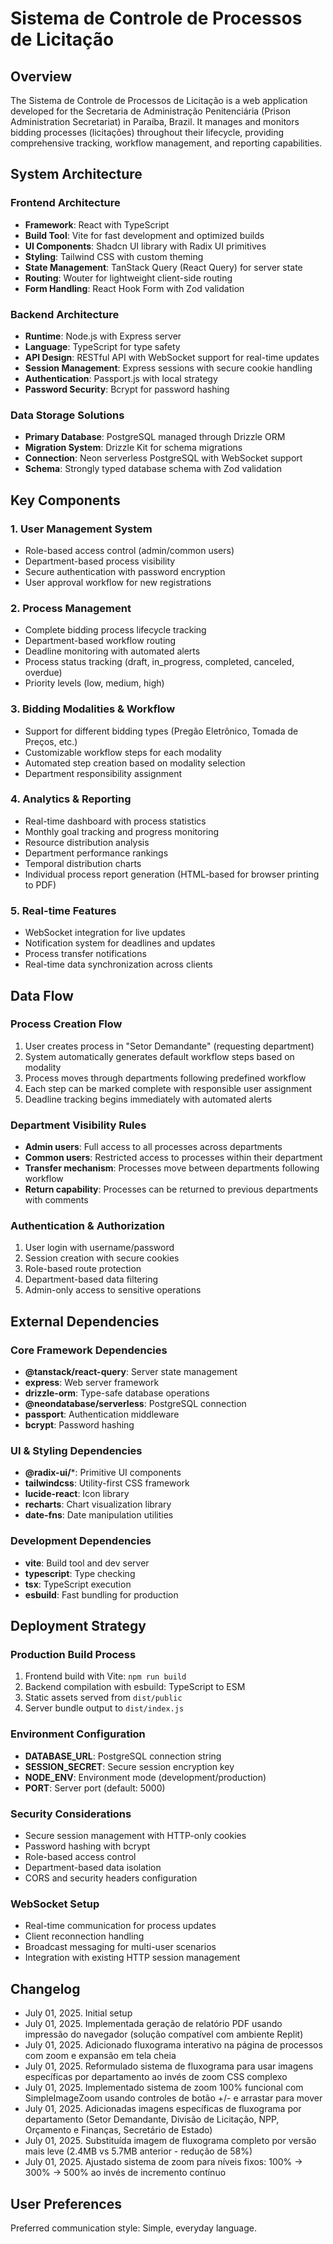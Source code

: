 # Sistema de Controle de Processos de Licitação

## Overview

The Sistema de Controle de Processos de Licitação is a web application developed for the Secretaria de Administração Penitenciária (Prison Administration Secretariat) in Paraíba, Brazil. It manages and monitors bidding processes (licitações) throughout their lifecycle, providing comprehensive tracking, workflow management, and reporting capabilities.

## System Architecture

### Frontend Architecture
- **Framework**: React with TypeScript
- **Build Tool**: Vite for fast development and optimized builds
- **UI Components**: Shadcn UI library with Radix UI primitives
- **Styling**: Tailwind CSS with custom theming
- **State Management**: TanStack Query (React Query) for server state
- **Routing**: Wouter for lightweight client-side routing
- **Form Handling**: React Hook Form with Zod validation

### Backend Architecture
- **Runtime**: Node.js with Express server
- **Language**: TypeScript for type safety
- **API Design**: RESTful API with WebSocket support for real-time updates
- **Session Management**: Express sessions with secure cookie handling
- **Authentication**: Passport.js with local strategy
- **Password Security**: Bcrypt for password hashing

### Data Storage Solutions
- **Primary Database**: PostgreSQL managed through Drizzle ORM
- **Migration System**: Drizzle Kit for schema migrations
- **Connection**: Neon serverless PostgreSQL with WebSocket support
- **Schema**: Strongly typed database schema with Zod validation

## Key Components

### 1. User Management System
- Role-based access control (admin/common users)
- Department-based process visibility
- Secure authentication with password encryption
- User approval workflow for new registrations

### 2. Process Management
- Complete bidding process lifecycle tracking
- Department-based workflow routing
- Deadline monitoring with automated alerts
- Process status tracking (draft, in_progress, completed, canceled, overdue)
- Priority levels (low, medium, high)

### 3. Bidding Modalities & Workflow
- Support for different bidding types (Pregão Eletrônico, Tomada de Preços, etc.)
- Customizable workflow steps for each modality
- Automated step creation based on modality selection
- Department responsibility assignment

### 4. Analytics & Reporting
- Real-time dashboard with process statistics
- Monthly goal tracking and progress monitoring
- Resource distribution analysis
- Department performance rankings
- Temporal distribution charts
- Individual process report generation (HTML-based for browser printing to PDF)

### 5. Real-time Features
- WebSocket integration for live updates
- Notification system for deadlines and updates
- Process transfer notifications
- Real-time data synchronization across clients

## Data Flow

### Process Creation Flow
1. User creates process in "Setor Demandante" (requesting department)
2. System automatically generates default workflow steps based on modality
3. Process moves through departments following predefined workflow
4. Each step can be marked complete with responsible user assignment
5. Deadline tracking begins immediately with automated alerts

### Department Visibility Rules
- **Admin users**: Full access to all processes across departments
- **Common users**: Restricted access to processes within their department
- **Transfer mechanism**: Processes move between departments following workflow
- **Return capability**: Processes can be returned to previous departments with comments

### Authentication & Authorization
1. User login with username/password
2. Session creation with secure cookies
3. Role-based route protection
4. Department-based data filtering
5. Admin-only access to sensitive operations

## External Dependencies

### Core Framework Dependencies
- **@tanstack/react-query**: Server state management
- **express**: Web server framework
- **drizzle-orm**: Type-safe database operations
- **@neondatabase/serverless**: PostgreSQL connection
- **passport**: Authentication middleware
- **bcrypt**: Password hashing

### UI & Styling Dependencies
- **@radix-ui/***: Primitive UI components
- **tailwindcss**: Utility-first CSS framework
- **lucide-react**: Icon library
- **recharts**: Chart visualization library
- **date-fns**: Date manipulation utilities

### Development Dependencies
- **vite**: Build tool and dev server
- **typescript**: Type checking
- **tsx**: TypeScript execution
- **esbuild**: Fast bundling for production

## Deployment Strategy

### Production Build Process
1. Frontend build with Vite: `npm run build`
2. Backend compilation with esbuild: TypeScript to ESM
3. Static assets served from `dist/public`
4. Server bundle output to `dist/index.js`

### Environment Configuration
- **DATABASE_URL**: PostgreSQL connection string
- **SESSION_SECRET**: Secure session encryption key
- **NODE_ENV**: Environment mode (development/production)
- **PORT**: Server port (default: 5000)

### Security Considerations
- Secure session management with HTTP-only cookies
- Password hashing with bcrypt
- Role-based access control
- Department-based data isolation
- CORS and security headers configuration

### WebSocket Setup
- Real-time communication for process updates
- Client reconnection handling
- Broadcast messaging for multi-user scenarios
- Integration with existing HTTP session management

## Changelog
- July 01, 2025. Initial setup
- July 01, 2025. Implementada geração de relatório PDF usando impressão do navegador (solução compatível com ambiente Replit)
- July 01, 2025. Adicionado fluxograma interativo na página de processos com zoom e expansão em tela cheia
- July 01, 2025. Reformulado sistema de fluxograma para usar imagens específicas por departamento ao invés de zoom CSS complexo
- July 01, 2025. Implementado sistema de zoom 100% funcional com SimpleImageZoom usando controles de botão +/- e arrastar para mover
- July 01, 2025. Adicionadas imagens específicas de fluxograma por departamento (Setor Demandante, Divisão de Licitação, NPP, Orçamento e Finanças, Secretário de Estado)
- July 01, 2025. Substituída imagem de fluxograma completo por versão mais leve (2.4MB vs 5.7MB anterior - redução de 58%)
- July 01, 2025. Ajustado sistema de zoom para níveis fixos: 100% → 300% → 500% ao invés de incremento contínuo

## User Preferences

Preferred communication style: Simple, everyday language.